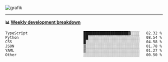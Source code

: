 ![grafik](https://user-images.githubusercontent.com/56089155/187718223-45863e96-4c28-4d4c-b3ca-02bf88aeae4c.png)

<hr />

**📊 [Weekly development breakdown](https://wakatime.com/@Ari24)**

<!--START_SECTION:waka-->

```text
TypeScript                         ████████████████████▓░░░░   82.32 %
Python                             ██░░░░░░░░░░░░░░░░░░░░░░░   08.54 %
CSS                                █░░░░░░░░░░░░░░░░░░░░░░░░   04.58 %
JSON                               ▒░░░░░░░░░░░░░░░░░░░░░░░░   01.78 %
YAML                               ▒░░░░░░░░░░░░░░░░░░░░░░░░   01.27 %
Other                              ░░░░░░░░░░░░░░░░░░░░░░░░░   00.50 %
```

<!--END_SECTION:waka-->

